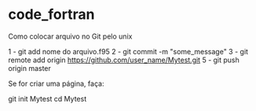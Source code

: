 # code_fortran

Como colocar arquivo no Git pelo unix

1 - git add nome do arquivo.f95
2 - git commit -m "some_message"
3 - git remote add origin https://github.com/user_name/Mytest.git
5 - git push origin master

Se for criar uma página, faça:

git init Mytest
cd Mytest
